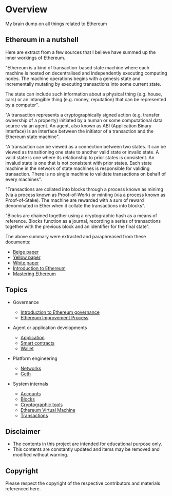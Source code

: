 # Overview

My brain dump on all things related to Ethereum

## Ethereum in a nutshell

Here are extract from a few sources that I believe have summed up the inner workings of Ethereum.

"Ethereum is a kind of transaction-based state machine where each machine is hosted on decentralised and independently executing computing nodes. The machine operations begins with a genesis state and incrementally mutating by executing transactions into some current state.

The state can include such information about a physical thing (e.g. house, cars) or an intangible thing (e.g. money, reputation) that can be represented by a computer".

"A transaction represents a cryptographically signed action (e.g. transfer ownership of a property) initiated by a human or some computational data source via an agent. An agent, also known as ABI (Application Binary Interface) is an interface between the initiator of a transaction and the Ethereum state machine".

"A transaction can be viewed as a connection between two states. It can be viewed as transitioning one state to another valid state or invalid state. A valid state is one where its relationship to prior states is consistent. An invalud state is one that is not consistent with prior states. Each state machine in the network of state machines is responsible for validing transaction. There is no single machine to validate transactions on behalf of every machines".

"Transactions are collated into blocks through a process known as minimg (via a process known as Proof-of-Work) or minting (via a process known as Proof-of-Stake). The machine are rewarded with a sum of reward denominated in Ether when it collate the transactions into blocks".

"Blocks are chained together using a cryptographic hash as a means of reference. Blocks function as a journal, recording a series of transactions together with the previous block and an identifier for the final state".

The above summary were extracted and paraphreased from these documents:

* [Beige paper](https://github.com/chronaeon/beigepaper/blob/master/beigepaper.pdf)
* [Yellow paper](https://ethereum.github.io/yellowpaper/paper.pdf)
* [White paper](https://ethereum.org/en/whitepaper/)
* [Introduction to Ethereum](https://ethereum.org/en/developers/docs/intro-to-ethereum/)
* [Mastering Ethereum](https://cypherpunks-core.github.io/ethereumbook/)

## Topics

* Governance
    * [Introduction to Ethereum governance](https://arvanaghi.com/blog/explaining-the-genesis-block-in-ethereum/)
    * [Ethereum Improvement Process](https://eips.ethereum.org/all)

* Agent or application developments
    * [Application](./docs/app.md)
    * [Smart contracts](./docs/smart.md)
    * [Wallet](./docs/wallets.md)

* Platform engineering
    * [Networks](./docs/network.md)
    * [Geth](./docs/geth.md)

* System internals
    * [Accounts](./docs/acct.md)
    * [Blocks](./docs/blocks.md)
    * [Cryptographic tools](./docs/crypto.md)
    * [Ethereum Virtual Machine](./docs/evm.md)
    * [Transactions](./docs/txn.md)

## Disclaimer

* The contents in this project are intended for educational purpose only.
* This contents are constantly updated and items may be removed and modified without warning.

## Copyright

Please respect the copyright of the respective contributors and materials referenced here.